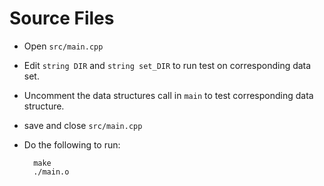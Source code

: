# Source Files
* Open ```src/main.cpp```
* Edit ```string DIR``` and ```string set_DIR``` to run test on corresponding data set.
* Uncomment the data structures call in ```main``` to test corresponding data structure.
* save and close ```src/main.cpp```
* Do the following to run:

 		make
 		./main.o

		